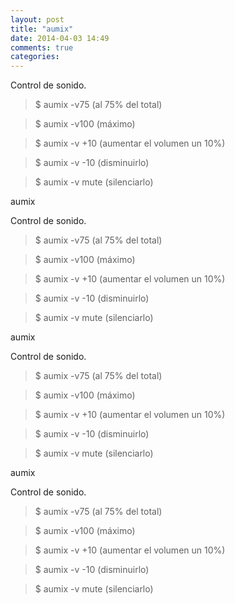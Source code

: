 ```yaml
---
layout: post
title: "aumix"
date: 2014-04-03 14:49
comments: true
categories: 
---
```

Control de sonido.

>$ aumix -v75 (al 75% del total) 

>$ aumix -v100 (máximo) 

>$ aumix -v +10 (aumentar el volumen un 10%) 

>$ aumix -v -10 (disminuirlo) 

>$ aumix -v mute (silenciarlo)

aumix

Control de sonido.

>$ aumix -v75 (al 75% del total) 

>$ aumix -v100 (máximo) 

>$ aumix -v +10 (aumentar el volumen un 10%) 

>$ aumix -v -10 (disminuirlo) 

>$ aumix -v mute (silenciarlo)

aumix

Control de sonido.

>$ aumix -v75 (al 75% del total) 

>$ aumix -v100 (máximo) 

>$ aumix -v +10 (aumentar el volumen un 10%) 

>$ aumix -v -10 (disminuirlo) 

>$ aumix -v mute (silenciarlo)

aumix

Control de sonido.

>$ aumix -v75 (al 75% del total) 

>$ aumix -v100 (máximo) 

>$ aumix -v +10 (aumentar el volumen un 10%) 

>$ aumix -v -10 (disminuirlo) 

>$ aumix -v mute (silenciarlo)

